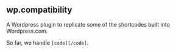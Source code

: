 ## wp.compatibility ##

A Wordpress plugin to replicate some of the shortcodes built into Wordpress.com.

So far, we handle `[code][/code]`. 


